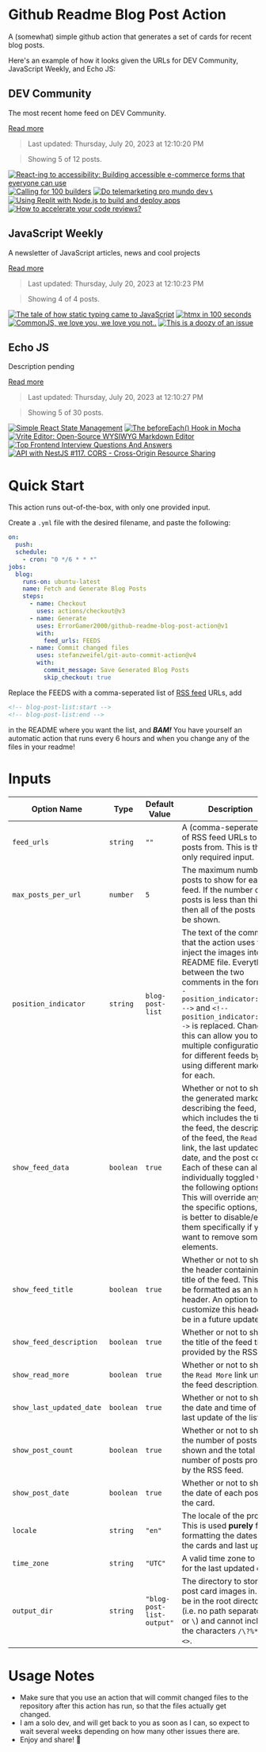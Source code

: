 # Github Readme Blog Post Action

A (somewhat) simple github action that generates a set of cards for recent blog posts.

Here's an example of how it looks given the URLs for DEV Community, JavaScript Weekly, and Echo JS:

<!-- post-list:start -->
## DEV Community

The most recent home feed on DEV Community.

[Read more](https://dev.to)
> Last updated: Thursday, July 20, 2023 at 12:10:20 PM

> Showing 5 of 12 posts.

[![React-ing to accessibility: Building accessible e-commerce forms that everyone can use](https://raw.githubusercontent.com/ErrorGamer2000/github-readme-blog-post-action/main/generated_files/DEV_Community/React-ing_to_accessibility__Building_accessible_e-commerce_forms_that_everyone_can_use.svg)](https://dev.to/martabento/react-ing-to-accessibility-building-accessible-e-commerce-forms-that-everyone-can-use-5d8o)
[![Calling for 100 builders](https://raw.githubusercontent.com/ErrorGamer2000/github-readme-blog-post-action/main/generated_files/DEV_Community/Calling_for_100_builders.svg)](https://dev.to/rapha/calling-for-100-builders-48ld)
[![Do telemarketing pro mundo dev 📞](https://raw.githubusercontent.com/ErrorGamer2000/github-readme-blog-post-action/main/generated_files/DEV_Community/Do_telemarketing_pro_mundo_dev_📞.svg)](https://dev.to/anabergerr/do-telemarketing-pro-mundo-dev-498h)
[![Using Replit with Node.js to build and deploy apps](https://raw.githubusercontent.com/ErrorGamer2000/github-readme-blog-post-action/main/generated_files/DEV_Community/Using_Replit_with_Node.js_to_build_and_deploy_apps.svg)](https://dev.to/logrocket/using-replit-with-nodejs-to-build-and-deploy-apps-54gi)
[![How to accelerate your code reviews?](https://raw.githubusercontent.com/ErrorGamer2000/github-readme-blog-post-action/main/generated_files/DEV_Community/How_to_accelerate_your_code_reviews_.svg)](https://dev.to/reviewpad/how-to-accelerate-your-code-reviews-4p0m)


## JavaScript Weekly

A newsletter of JavaScript articles, news and cool projects

[Read more](https://javascriptweekly.com/)
> Last updated: Thursday, July 20, 2023 at 12:10:23 PM

> Showing 4 of 4 posts.

[![The tale of how static typing came to JavaScript](https://raw.githubusercontent.com/ErrorGamer2000/github-readme-blog-post-action/main/generated_files/JavaScript_Weekly/The_tale_of_how_static_typing_came_to_JavaScript.svg)](https://javascriptweekly.com/issues/648)
[![htmx in 100 seconds](https://raw.githubusercontent.com/ErrorGamer2000/github-readme-blog-post-action/main/generated_files/JavaScript_Weekly/htmx_in_100_seconds.svg)](https://javascriptweekly.com/issues/647)
[![CommonJS, we love you, we love you not..](https://raw.githubusercontent.com/ErrorGamer2000/github-readme-blog-post-action/main/generated_files/JavaScript_Weekly/CommonJS__we_love_you__we_love_you_not...svg)](https://javascriptweekly.com/issues/646)
[![This is a doozy of an issue](https://raw.githubusercontent.com/ErrorGamer2000/github-readme-blog-post-action/main/generated_files/JavaScript_Weekly/This_is_a_doozy_of_an_issue.svg)](https://javascriptweekly.com/issues/645)


## Echo JS

Description pending

[Read more](
http://www.echojs.com
)
> Last updated: Thursday, July 20, 2023 at 12:10:27 PM

> Showing 5 of 30 posts.

[![Simple React State Management](https://raw.githubusercontent.com/ErrorGamer2000/github-readme-blog-post-action/main/generated_files/_Echo_JS_/Simple_React_State_Management.svg)](https://daniel-payne-keldan-systems.medium.com/is-this-all-i-need-for-great-react-state-management-bd27d390e5a6)
[![The `beforeEach()` Hook in Mocha](https://raw.githubusercontent.com/ErrorGamer2000/github-readme-blog-post-action/main/generated_files/_Echo_JS_/The_`beforeEach()`_Hook_in_Mocha.svg)](
https://masteringjs.io/tutorials/mocha/beforeeach
)
[![Vrite Editor: Open-Source WYSIWYG Markdown Editor](https://raw.githubusercontent.com/ErrorGamer2000/github-readme-blog-post-action/main/generated_files/_Echo_JS_/Vrite_Editor__Open-Source_WYSIWYG_Markdown_Editor.svg)](https://vrite.io/blog/vrite-editor-open-source-wysiwyg-markdown-editor/)
[![Top Frontend Interview Questions And Answers](https://raw.githubusercontent.com/ErrorGamer2000/github-readme-blog-post-action/main/generated_files/_Echo_JS_/Top_Frontend_Interview_Questions_And_Answers.svg)](
https://www.frontendinterviewquestions.com/interview-questions/javascript-developer-interview-questions-for-5-years-experience
)
[![API with NestJS #117. CORS - Cross-Origin Resource Sharing](https://raw.githubusercontent.com/ErrorGamer2000/github-readme-blog-post-action/main/generated_files/_Echo_JS_/API_with_NestJS__117._CORS_-_Cross-Origin_Resource_Sharing.svg)](https://wanago.io/2023/07/17/api-nestjs-cors-cross-origin-resource-sharing/)


<!-- post-list:end -->

# Quick Start

This action runs out-of-the-box, with only one provided input.

Create a `.yml` file with the desired filename, and paste the following:

```yml
on:
  push:
  schedule:
    - cron: "0 */6 * * *"
jobs:
  blog:
    runs-on: ubuntu-latest
    name: Fetch and Generate Blog Posts
    steps:
      - name: Checkout
        uses: actions/checkout@v3
      - name: Generate
        uses: ErrorGamer2000/github-readme-blog-post-action@v1
        with:
          feed_urls: FEEDS
      - name: Commit changed files
        uses: stefanzweifel/git-auto-commit-action@v4
        with:
          commit_message: Save Generated Blog Posts
          skip_checkout: true
```

Replace the FEEDS with a comma-seperated list of [RSS feed](https://rss.com/blog/how-do-rss-feeds-work/) URLs, add

```md
<!-- blog-post-list:start -->
<!-- blog-post-list:end -->
```

in the README where you want the list, and **_BAM!_** You have yourself an automatic action that runs every 6 hours and when you change any of the files in your readme!

# Inputs

<table>
  <thead>
    <tr>
      <th>Option Name</th>
      <th>Type</th>
      <th>Default Value</th>
      <th>Description</th>
    </tr>
  </thead>
  <tbody>
    <tr>
      <td><code>feed_urls</code></td>
      <td><code>string</code></td>
      <td><code>""</code></td>
      <td>A (comma-seperated) list of RSS feed URLs to load posts from. This is the only required input.</td>
    </tr>
    <tr>
      <td><code>max_posts_per_url</code></td>
      <td><code>number</code></td>
      <td><code>5</code></td>
      <td>The maximum number of posts to show for each feed. If the number of posts is less than this, then all of the posts will be shown.</td>
    </tr>
    <tr>
      <td><code>position_indicator</code></td>
      <td><code>string</code></td>
      <td><code>blog-post-list</code></td>
      <td>The text of the comments that the action uses to inject the images into the README file. Everything between the two comments in the form <code>&lt;!-- position_indicator:start --&gt;</code> and <code>&lt;!-- position_indicator:end --&gt;</code> is replaced. Changing this can allow you to use multiple configurations for different feeds by using different markers for each.</td>
    </tr>
    <tr>
      <td><code>show_feed_data</code></td>
      <td><code>boolean</code></td>
      <td><code>true</code></td>
      <td>Whether or not to show the generated markdown describing the feed, which includes the title of the feed, the description of the feed, the <code>Read More</code> link, the last updated date, and the post count. Each of these can also be individually toggled with the following options. This will override any of the specific options, so it is better to disable/enable them specifically if you want to remove some elements.</td>
    </tr>
    <tr>
      <td><code>show_feed_title</code></td>
      <td><code>boolean</code></td>
      <td><code>true</code></td>
      <td>Whether or not to show the header containing the title of the feed. This will be formatted as an <code>h2</code> header. An option to customize this header will be in a future update.</td>
    </tr>
    <tr>
      <td><code>show_feed_description</code></td>
      <td><code>boolean</code></td>
      <td><code>true</code></td>
      <td>Whether or not to show the title of the feed that is provided by the RSS feed.</td>
    </tr>
    <tr>
      <td><code>show_read_more</code></td>
      <td><code>boolean</code></td>
      <td><code>true</code></td>
      <td>Whether or not to show the <code>Read More</code> link under the feed description.</td>
    </tr>
    <tr>
      <td><code>show_last_updated_date</code></td>
      <td><code>boolean</code></td>
      <td><code>true</code></td>
      <td>Whether or not to show the date and time of the last update of the list.</td>
    </tr>
    <tr>
      <td><code>show_post_count</code></td>
      <td><code>boolean</code></td>
      <td><code>true</code></td>
      <td>Whether or not to show the number of posts shown and the total number of posts provided by the RSS feed.</td>
    </tr>
    <tr>
      <td><code>show_post_date</code></td>
      <td><code>boolean</code></td>
      <td><code>true</code></td>
      <td>Whether or not to show the date of each post on the card.</td>
    </tr>
    <tr>
      <td><code>locale</code></td>
      <td><code>string</code></td>
      <td><code>"en"</code></td>
      <td>The locale of the project. This is used <strong>purely</strong> for formatting the dates of the cards and last update.</td>
    </tr>
    <tr>
      <td><code>time_zone</code></td>
      <td><code>string</code></td>
      <td><code>"UTC"</code></td>
      <td>A valid time zone to use for the last updated date.</td>
    </tr>
    <tr>
      <td><code>output_dir</code></td>
      <td><code>string</code></td>
      <td><code>"blog-post-list-output"</code></td>
      <td>The directory to store the post card images in. Must be in the root directory (i.e. no path separators <code>/</code> or <code>\</code>) and cannot include the characters <code>/\?%*:|"&lt;&gt;</code>.</td>
    </tr>
<!--
    <tr>
      <td><code></code></td>
      <td><cde></cde></td>
      <td><code></code></td>
      <td></td>
    </tr>
-->
  </tbody>
</table>

# Usage Notes

- Make sure that you use an action that will commit changed files to the repository after this action has run, so that the files actually get changed.
- I am a solo dev, and will get back to you as soon as I can, so expect to wait several weeks depending on how many other issues there are.
- Enjoy and share! 🤗
